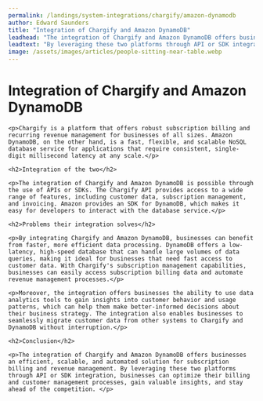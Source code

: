 ```yaml
---
permalink: /landings/system-integrations/chargify/amazon-dynamodb
author: Edward Saunders
title: "Integration of Chargify and Amazon DynamoDB"
leadhead: "The integration of Chargify and Amazon DynamoDB offers businesses an efficient, scalable, and automated solution for subscription billing and revenue management"
leadtext: "By leveraging these two platforms through API or SDK integration, businesses can optimize their billing and customer management processes, gain valuable insights, and stay ahead of the competition."
image: /assets/images/articles/people-sitting-near-table.webp
---
```

<div class="arttext">
	<h1>Integration of Chargify and Amazon DynamoDB</h1>

	<p>Chargify is a platform that offers robust subscription billing and recurring revenue management for businesses of all sizes. Amazon DynamoDB, on the other hand, is a fast, flexible, and scalable NoSQL database service for applications that require consistent, single-digit millisecond latency at any scale.</p>

	<h2>Integration of the two</h2>

	<p>The integration of Chargify and Amazon DynamoDB is possible through the use of APIs or SDKs. The Chargify API provides access to a wide range of features, including customer data, subscription management, and invoicing. Amazon provides an SDK for DynamoDB, which makes it easy for developers to interact with the database service.</p>

	<h2>Problems their integration solves</h2>

	<p>By integrating Chargify and Amazon DynamoDB, businesses can benefit from faster, more efficient data processing. DynamoDB offers a low-latency, high-speed database that can handle large volumes of data queries, making it ideal for businesses that need fast access to customer data. With Chargify's subscription management capabilities, businesses can easily access subscription billing data and automate revenue management processes.</p>

	<p>Moreover, the integration offers businesses the ability to use data analytics tools to gain insights into customer behavior and usage patterns, which can help them make better-informed decisions about their business strategy. The integration also enables businesses to seamlessly migrate customer data from other systems to Chargify and DynamoDB without interruption.</p>

	<h2>Conclusion</h2>

	<p>The integration of Chargify and Amazon DynamoDB offers businesses an efficient, scalable, and automated solution for subscription billing and revenue management. By leveraging these two platforms through API or SDK integration, businesses can optimize their billing and customer management processes, gain valuable insights, and stay ahead of the competition. </p>

</div>